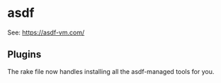 # asdf

See: https://asdf-vm.com/

## Plugins

The rake file now handles installing all the asdf-managed tools for you.
